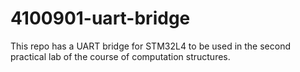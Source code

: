 # 4100901-uart-bridge
This repo has a UART bridge for STM32L4 to be used in the second practical lab of the course of computation structures.
